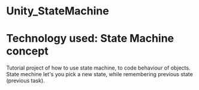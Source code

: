 # Unity_StateMachine
# Technology used: State Machine concept
Tutorial project of how to use state machine, to code behaviour of objects. State mechine let's you pick a new state, while remembering previous state (previous task).
